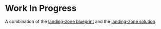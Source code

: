 # Work In Progress

A combination of the [landing-zone blueprint](https://github.com/GoogleCloudPlatform/blueprints/tree/main/catalog/landing-zone) and the [landing-zone solution](https://github.com/GoogleCloudPlatform/pubsec-declarative-toolkit/tree/main/solutions/landing-zone).